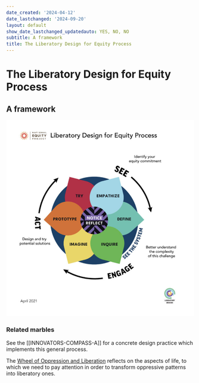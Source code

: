 ```yaml
---
date_created: '2024-04-12'
date_lastchanged: '2024-09-20'
layout: default
show_date_lastchanged_updatedauto: YES, NO, NO
subtitle: A framework
title: The Liberatory Design for Equity Process
---
```

# The Liberatory Design for Equity Process
## A framework

![](media/cleanshot_2024-04-12-at-14-13-02@2x.png)

### Related marbles
See the [[INNOVATORS-COMPASS-A]] for a concrete design practice which implements this general process.

The [Wheel of Oppression and Liberation](OPP-LIB-PRAC-A.md) reflects on the aspects of life, to which we need to pay attention in order to transform oppressive patterns into liberatory ones. 